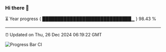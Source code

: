 ### Hi there 👋

⏳ Year progress { █████████████████████████████▁ } 98.43 %

---

⏰ Updated on Thu, 26 Dec 2024 06:19:22 GMT

![Progress Bar CI](https://github.com/liununu/liununu/workflows/Progress%20Bar%20CI/badge.svg)
